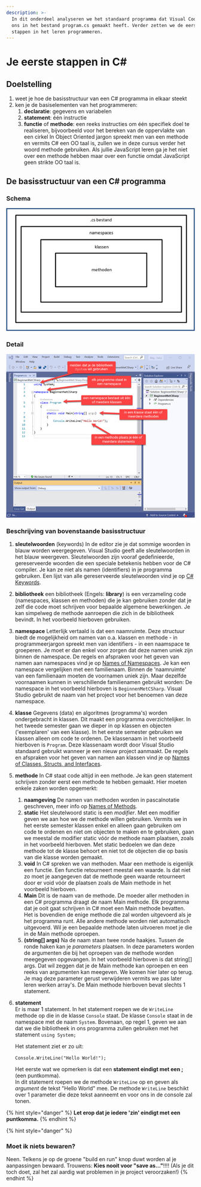 ```yaml
---
description: >-
  In dit onderdeel analyseren we het standaard programma dat Visual Code voor
  ons in het bestand program.cs gemaakt heeft. Verder zetten we de eerste
  stappen in het leren programmeren.
---
```


# Je eerste stappen in C\#

## Doelstelling

1. weet je hoe de basisstructuur van een C\# programma in elkaar steekt
2. ken je de basiselementen van het programmeren:
   1. **declaratie**: gegevens en variabelen
   2. **statement**: één instructie
   3. **functie** of **methode**: een reeks instructies om één specifiek doel te realiseren, bijvoorbeeld voor het bereken van de oppervlakte van een cirkel In Object Oriented jargon spreekt men van een methode en vermits C\# een OO taal is, zullen we in deze cursus verder het woord methode gebruiken. Als jullie JavaScript leren ga je het niet over een methode hebben maar over een functie omdat JavaScript geen strikte OO taal is.

## De basisstructuur van een C\# programma

### **Schema**

![orde in .NET](../../.gitbook/assets/image%20%2842%29.png)

### **Detail**

![Basisstructuur van een CSharp programma](../../.gitbook/assets/image%20%2832%29.png)

### Beschrijving van bovenstaande basisstructuur

1. **sleutelwoorden** \(keywords\) In de editor zie je dat sommige woorden in blauw worden weergegeven. Visual Studio geeft alle sleutelwoorden in het blauw weergeven. Sleutelwoorden zijn vooraf gedefinieerde, gereserveerde woorden die een speciale betekenis hebben voor de C\# compiler. Je kan ze niet als namen \(identifiers\) in je programma gebruiken. Een lijst van alle gereserveerde sleutelwoorden vind je op [C\# Keywords](https://docs.microsoft.com/en-us/dotnet/csharp/language-reference/keywords/). 
2. **bibliotheek** een bibliotheek \(Engels: **library**\) is een verzameling code \(namespaces, klassen en methoden\) die je kan gebruiken zonder dat je zelf die code moet schrijven voor bepaalde algemene bewerkingen. Je kan simpelweg de methode aanroepen die zich in de bibliotheek bevindt. In het voorbeeld hierboven gebruiken. 
3. **namespace** Letterlijk vertaald is dat een naamruimte. Deze structuur biedt de mogelijkheid om namen van o.a. klassen en methode - in programmeerjargon spreekt men van identifiers - in een naamspace te groeperen. Je moet er dan enkel voor zorgen dat deze namen uniek zijn binnen de namespace. De regels en afspraken voor het geven van namen aan namespaces vind je op [Names of Namespaces](https://docs.microsoft.com/en-us/dotnet/standard/design-guidelines/names-of-namespaces).  Je kan een namespace vergelijken met een familienaam. Binnen de 'naamruimte' van een familienaam moeten de voornamen uniek zijn. Maar dezelfde voornaamen kunnen in verschillende familienamen gebruikt worden: De namespace in het voorbeeld hierboven is `BeginnenMetCSharp`. Visual Studio gebruikt de naam van het project voor het benoemen van deze namespace.  
4. **klasse** Gegevens \(data\) en algoritmes \(programma's\) worden ondergebracht in klassen. Dit maakt een programma overzichtelijker. In het tweede semester gaan we dieper in op klassen en objecten \('exemplaren' van een klasse\). In het eerste semester gebruiken we klassen alleen om code te ordenen.  De klassenaam in het voorbeeld hierboven is `Program`. Deze klassenaam wordt door Visual Studio standaard gebruikt wanneer je een nieuw project aanmaakt.  De regels en afspraken voor het geven van namen aan klassen vind je op [Names of Classes, Structs, and Interfaces](https://docs.microsoft.com/en-us/dotnet/standard/design-guidelines/names-of-classes-structs-and-interfaces). 
5. **methode** In C\# staat code altijd in een methode. Je kan geen statement schrijven zonder eerst een methode te hebben gemaakt. Hier moeten enkele zaken worden opgemerkt: 
   1. **naamgeving** De namen van methoden worden in pascalnotatie geschreven, meer info op [Names of Methods](https://docs.microsoft.com/en-us/dotnet/standard/design-guidelines/names-of-type-members#names-of-methods). 
   2. **static** Het sleutelwoord static is een _modifier_. Met een modifier geven we aan hoe we de methode willen gebruiken. Vermits we in het eerste semester klassen enkel en alleen gaan gebruiken om code te ordenen en niet om objecten te maken en te gebruiken, gaan we meestal de modifier static vóór de methode naam plaatsen, zoals in het voorbeeld hierboven. Met static bedoelen we dan deze methode tot de klasse behoort en niet tot de objecten die op basis van die klasse worden gemaakt. 
   3. **void** In C\# spreken we van methoden. Maar een methode is eigenlijk een functie. Een functie retourneert meestal een waarde. Is dat niet zo moet je aangegeven dat de methode geen waarde retourneert door er void vóór de plaatsen zoals de Main methode in het voorbeeld hierboven. 
   4. **Main** Dit is de naam van de methode. De moeder aller methoden in een C\# programma draagt de naam Main methode. Elk programma dat je ooit gaat schrijven in C\# moet een Main methode bevatten. Het is bovendien de enige methode die zal worden uitgevoerd als je het programma runt. Alle andere methode worden niet automatisch uitgevoerd. Wil je een bepaalde methode laten uitvoeren moet je die in de Main methode oproepen. 
   5. **\(string\[\] args\)** Na de naam staan twee ronde haakjes. Tussen de ronde haken kan je _parameters_ plaatsen. In deze parameters worden de argumenten die bij het oproepen van de methode worden meegegeven opgevangen. In het voorbeeld hierboven is dat string\[\] args. Dat wil zeggen dat je de Main methode kan oproepen en een reeks van argumenten kan meegeven. We komen hier later op terug. Je mag deze parameter gerust verwijderen vermits we pas later leren werken array's. De Main methode hierboven bevat slechts 1 statement. 
6. **statement**  
   Er is maar 1 statement. In het statement roepen we de `WriteLine` methode op die in de klasse `Console` staat. De klasse `Console` staat in de namespace met de naam `System`. Bovenaan, op regel 1, geven we aan dat we die bibliotheek in ons programma zullen gebruiken met het statement `using System;`  
  
   Het statement ziet er zo uit:

   ```text
   Console.WriteLine("Hello World!");
   ```

   Het eerste wat we opmerken is dat een **statement eindigt met een ;** \(een puntkomma\).  
   In dit statement roepen we de methode `WriteLine` op en geven als _argument_ de tekst "Hello World" mee. De methode `WriteLine` beschikt over 1 parameter die deze tekst aanneemt en voor ons in de console zal tonen.

{% hint style="danger" %}
**Let erop dat je iedere 'zin' eindigt met een puntkomma.**
{% endhint %}

{% hint style="danger" %}
### Moet ik niets bewaren?

Neen. Telkens je op de groene "build en run" knop duwt worden al je aanpassingen bewaard. Trouwens: **Kies nooit voor "save as..."**!!!! \(Als je dit toch doet, zal het zal aardig wat problemen in je project veroorzaken!\)
{% endhint %}



